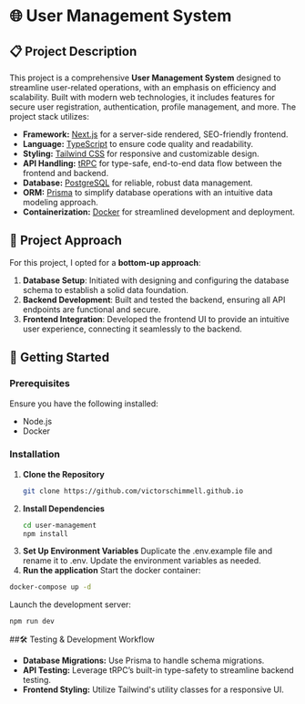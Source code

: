 # 🌐 User Management System

## 📋 Project Description
This project is a comprehensive **User Management System** designed to streamline user-related operations, with an emphasis on efficiency and scalability. Built with modern web technologies, it includes features for secure user registration, authentication, profile management, and more. The project stack utilizes:

- **Framework:** [Next.js](https://nextjs.org/) for a server-side rendered, SEO-friendly frontend.
- **Language:** [TypeScript](https://www.typescriptlang.org/) to ensure code quality and readability.
- **Styling:** [Tailwind CSS](https://tailwindcss.com/) for responsive and customizable design.
- **API Handling:** [tRPC](https://trpc.io/) for type-safe, end-to-end data flow between the frontend and backend.
- **Database:** [PostgreSQL](https://www.postgresql.org/) for reliable, robust data management.
- **ORM:** [Prisma](https://www.prisma.io/) to simplify database operations with an intuitive data modeling approach.
- **Containerization:** [Docker](https://www.docker.com/) for streamlined development and deployment.

## 📐 Project Approach

For this project, I opted for a **bottom-up approach**:
1. **Database Setup**: Initiated with designing and configuring the database schema to establish a solid data foundation.
2. **Backend Development**: Built and tested the backend, ensuring all API endpoints are functional and secure.
3. **Frontend Integration**: Developed the frontend UI to provide an intuitive user experience, connecting it seamlessly to the backend.

## 🚀 Getting Started

### Prerequisites
Ensure you have the following installed:
- Node.js
- Docker

### Installation
1. **Clone the Repository**
   ```bash
   git clone https://github.com/victorschimmell.github.io
   ```
2. **Install Dependencies**
   ```bash
   cd user-management
   npm install
   ```
3. **Set Up Environment Variables**
  Duplicate the .env.example file and rename it to .env. Update the environment variables as needed.
4. **Run the application**
  Start the docker container:
  ```bash
  docker-compose up -d
  ```
  Launch the development server:
  ```bash
  npm run dev
  ```

##🛠️ Testing & Development Workflow
- **Database Migrations:** Use Prisma to handle schema migrations.
- **API Testing:** Leverage tRPC’s built-in type-safety to streamline backend testing.
- **Frontend Styling:** Utilize Tailwind's utility classes for a responsive UI.
